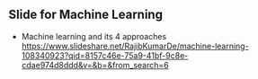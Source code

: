 ## Slide for Machine Learning

-   Machine learning and its 4 approaches  
    https://www.slideshare.net/RajibKumarDe/machine-learning-108340923?qid=8157c46e-75a9-41bf-9c8e-cdae974d8ddd&v=&b=&from_search=6
